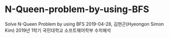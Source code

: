 # N-Queen-problem-by-using-BFS

Solve N-Queen Problem by using BFS
2019-04-28, 김현곤(Hyeongon Simon Kim)
2019년 1학기 국민대학교 소프트웨어학부 수치해석
